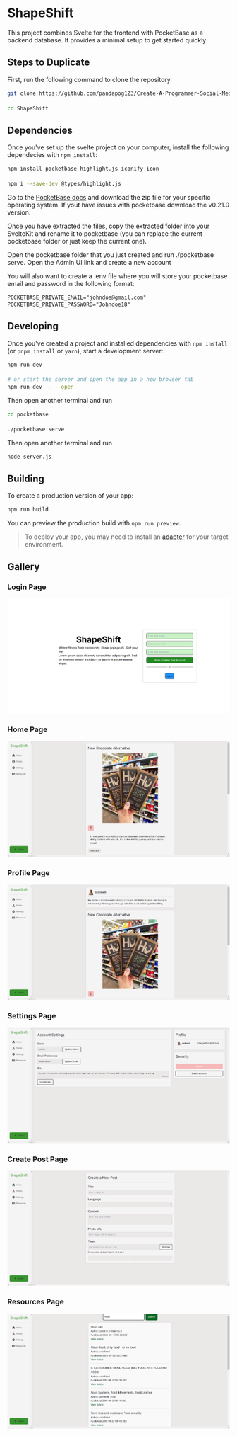 # ShapeShift
This project combines Svelte for the frontend with PocketBase as a backend database. It provides a minimal setup to get started quickly.

## Steps to Duplicate

First, run the following command to clone the repository.

```bash
git clone https://github.com/pandapog123/Create-A-Programmer-Social-Media-using-SvelteKit-and-PocketBase.git

cd ShapeShift
```

## Dependencies

Once you've set up the svelte project on your computer, install the following dependecies with `npm install`:
```bash
npm install pocketbase highlight.js iconify-icon

npm i --save-dev @types/highlight.js
```

Go to the [PocketBase docs](https://pocketbase.io/docs/) and download the zip file for your specific operating system. If yout have issues with pocketbase download the v0.21.0 version.

Once you have extracted the files, copy the extracted folder into your SvelteKit and rename it to pocketbase (you can replace the current pocketbase folder or just keep the current one).

Open the pocketbase folder that you just created and run ./pocketbase serve. Open the Admin UI link and create a new account

You will also want to create a .env file where you will store your pocketbase email and password in the following format:
```
POCKETBASE_PRIVATE_EMAIL="johndoe@gmail.com"
POCKETBASE_PRIVATE_PASSWORD="Johndoe18"
```

## Developing

Once you've created a project and installed dependencies with `npm install` (or `pnpm install` or `yarn`), start a development server:

```bash
npm run dev

# or start the server and open the app in a new browser tab
npm run dev -- --open
```
Then open another terminal and run

```bash
cd pocketbase

./pocketbase serve
```

Then open another terminal and run

```bash
node server.js
```

## Building

To create a production version of your app:

```bash
npm run build
```

You can preview the production build with `npm run preview`.

> To deploy your app, you may need to install an [adapter](https://kit.svelte.dev/docs/adapters) for your target environment.

## Gallery

### Login Page
![alt text](<gallery/SS Login.png>)

### Home Page
![alt text](gallery/SS%20Home%20Page.png)

### Profile Page
![alt text](gallery/SS%20Profile%20Page.png)

### Settings Page
![alt text](gallery/SS%20Settings%20Page.png)


### Create Post Page
![alt text](<gallery/SS Create Post.png>)

### Resources Page
![alt text](<gallery/SS API.png>)
